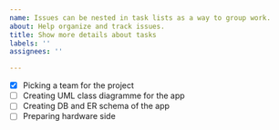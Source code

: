 ```yaml
---
name: Issues can be nested in task lists as a way to group work.
about: Help organize and track issues.
title: Show more details about tasks
labels: ''
assignees: ''

---
```


- [x] Picking a team for the project
- [ ] Creating UML class diagramme for the app
- [ ] Creating DB and ER schema of the app
- [ ] Preparing hardware side

